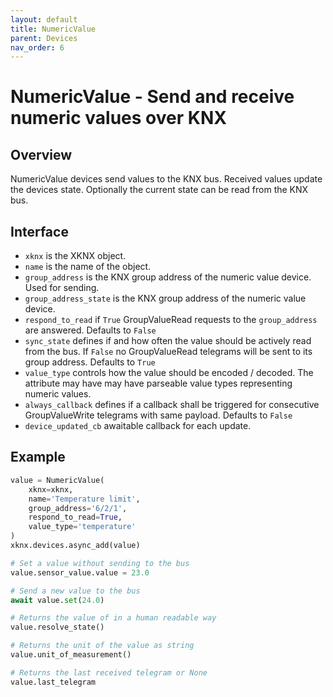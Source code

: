 ```yaml
---
layout: default
title: NumericValue
parent: Devices
nav_order: 6
---
```


# [](#header-1)NumericValue - Send and receive numeric values over KNX

## [](#header-2)Overview

NumericValue devices send values to the KNX bus. Received values update the devices state. Optionally the current state can be read from the KNX bus.

## [](#header-2)Interface

- `xknx` is the XKNX object.
- `name` is the name of the object.
- `group_address` is the KNX group address of the numeric value device. Used for sending.
- `group_address_state` is the KNX group address of the numeric value device.
- `respond_to_read` if `True` GroupValueRead requests to the `group_address` are answered. Defaults to `False`
- `sync_state` defines if and how often the value should be actively read from the bus. If `False` no GroupValueRead telegrams will be sent to its group address. Defaults to `True`
- `value_type` controls how the value should be encoded / decoded. The attribute may have may have parseable value types representing numeric values.
- `always_callback` defines if a callback shall be triggered for consecutive GroupValueWrite telegrams with same payload. Defaults to `False`
- `device_updated_cb` awaitable callback for each update.

## [](#header-2)Example

```python
value = NumericValue(
    xknx=xknx,
    name='Temperature limit',
    group_address='6/2/1',
    respond_to_read=True,
    value_type='temperature'
)
xknx.devices.async_add(value)

# Set a value without sending to the bus
value.sensor_value.value = 23.0

# Send a new value to the bus
await value.set(24.0)

# Returns the value of in a human readable way
value.resolve_state()

# Returns the unit of the value as string
value.unit_of_measurement()

# Returns the last received telegram or None
value.last_telegram
```
